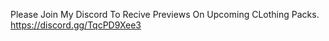 Please Join My Discord To Recive Previews On Upcoming CLothing Packs.
https://discord.gg/TqcPD9Xee3

